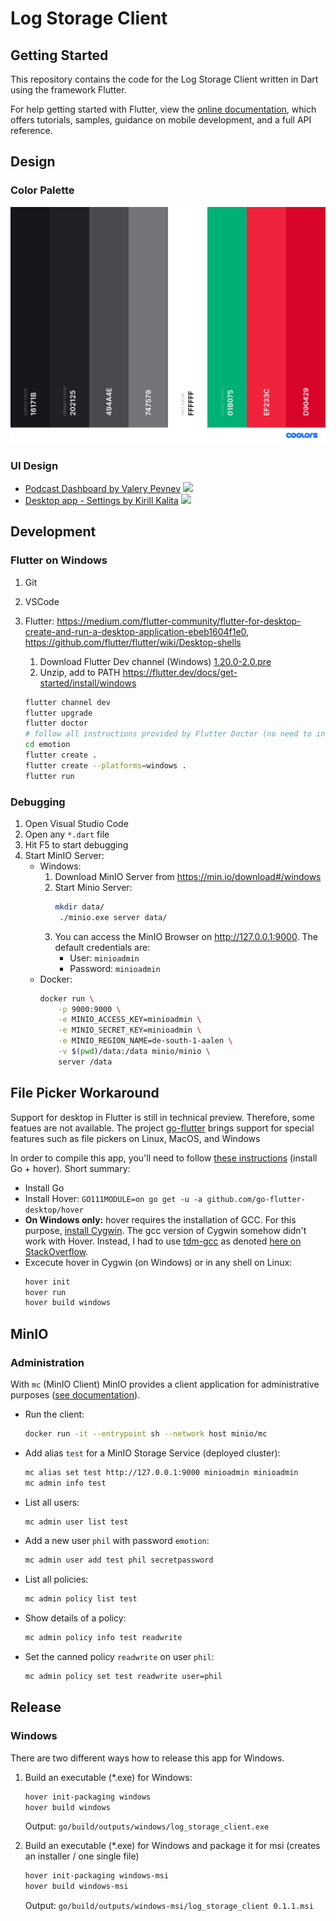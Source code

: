 # Log Storage Client

## Getting Started

This repository contains the code for the Log Storage Client written in Dart using the framework Flutter.

For help getting started with Flutter, view the
[online documentation](https://flutter.dev/docs), which offers tutorials,
samples, guidance on mobile development, and a full API reference.

## Design

### Color Palette

![](./color-palette.png)

### UI Design

* [Podcast Dashboard by Valery Pevnev](https://dribbble.com/shots/9699028-Podcast-Dashboard)
  ![](https://cdn.dribbble.com/users/863815/screenshots/9699028/media/461bbfca32fee7b48f52ab6fc3825e12.jpg)
* [Desktop app - Settings by Kirill Kalita](https://dribbble.com/shots/7090778-Desktop-app-Settings)
  ![](https://cdn.dribbble.com/users/1256370/screenshots/7090778/media/e08226c870383ae934c26e1b79253212.png)


## Development

### Flutter on Windows

1. Git

2. VSCode

3. Flutter: https://medium.com/flutter-community/flutter-for-desktop-create-and-run-a-desktop-application-ebeb1604f1e0, https://github.com/flutter/flutter/wiki/Desktop-shells

   1. Download Flutter Dev channel (Windows) [1.20.0-2.0.pre](https://storage.googleapis.com/flutter_infra/releases/dev/windows/flutter_windows_1.20.0-2.0.pre-dev.zip)
   2. Unzip, add to PATH https://flutter.dev/docs/get-started/install/windows

   ```bash
   flutter channel dev
   flutter upgrade
   flutter doctor
   # follow all instructions provided by Flutter Doctor (no need to install Android Studio though)
   cd emotion
   flutter create .
   flutter create --platforms=windows .
   flutter run
   ```

### Debugging

1. Open Visual Studio Code
2. Open any `*.dart` file
3. Hit F5 to start debugging
4. Start MinIO Server:
   * Windows:
     1. Download MinIO Server from https://min.io/download#/windows
     2. Start Minio Server:
        ```bash
        mkdir data/
         ./minio.exe server data/
         ```
     3. You can access the MinIO Browser on http://127.0.0.1:9000. The default credentials are:
        * User: `minioadmin`
        * Password: `minioadmin`
   * Docker:
     ```bash
     docker run \
         -p 9000:9000 \
         -e MINIO_ACCESS_KEY=minioadmin \
         -e MINIO_SECRET_KEY=minioadmin \
         -e MINIO_REGION_NAME=de-south-1-aalen \
         -v $(pwd)/data:/data minio/minio \
         server /data
     ```

## File Picker Workaround

Support for desktop in Flutter is still in technical preview. Therefore, some featues are not available. The project [go-flutter](https://github.com/go-flutter-desktop/go-flutter) brings support for special features such as file pickers on Linux, MacOS, and Windows

In order to compile this app, you'll need to follow [these instructions](https://github.com/miguelpruivo/flutter_file_picker/wiki/Setup#--desktop-go-flutter) (install Go + hover). Short summary:
   * Install Go
   * Install Hover: `GO111MODULE=on go get -u -a github.com/go-flutter-desktop/hover`
   * **On Windows only:** hover requires the installation of GCC. For this purpose, [install Cygwin](https://sourceware.org/cygwin/install.html). The gcc version of Cygwin somehow didn't work with Hover. Instead, I had to use [tdm-gcc](https://jmeubank.github.io/tdm-gcc/) as denoted [here on StackOverflow](https://stackoverflow.com/questions/44605108/any-ideas-how-to-solve-this-cygwin-go-build-error).
   * Excecute hover in Cygwin (on Windows) or in any shell on Linux:
      ```bash
      hover init
      hover run
      hover build windows
      ```

## MinIO

### Administration

With `mc` (MinIO Client) MinIO provides a client application for administrative purposes ([see documentation](https://docs.min.io/docs/minio-admin-complete-guide.html)).

* Run the client:
   ```bash
   docker run -it --entrypoint sh --network host minio/mc
   ```

* Add alias `test` for a MinIO Storage Service (deployed cluster):
   ```bash
   mc alias set test http://127.0.0.1:9000 minioadmin minioadmin
   mc admin info test
   ```

* List all users:
   ```bash
   mc admin user list test
   ```

* Add a new user `phil` with password `emotion`:
   ```bash
   mc admin user add test phil secretpassword
   ```

* List all policies:
   ```bash
   mc admin policy list test
   ```

* Show details of a policy:
   ```bash
   mc admin policy info test readwrite
   ```

* Set the canned policy `readwrite` on user `phil`:
   ```bash
   mc admin policy set test readwrite user=phil
   ```


## Release

### Windows

There are two different ways how to release this app for Windows.

1. Build an executable (*.exe) for Windows:
    ```bash
    hover init-packaging windows
    hover build windows
    ```
    Output: `go/build/outputs/windows/log_storage_client.exe`

2. Build an executable (*.exe) for Windows and package it for msi (creates an installer / one single file)
    ```bash
    hover init-packaging windows-msi
    hover build windows-msi
    ```
    Output: `go/build/outputs/windows-msi/log_storage_client 0.1.1.msi`